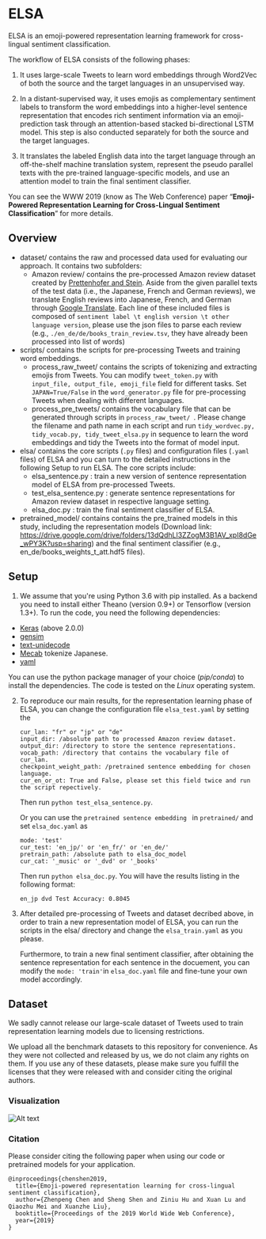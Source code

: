 # ELSA

ELSA is an emoji-powered representation learning framework for cross-lingual sentiment classification. 

The workflow of ELSA consists of the following phases:

1. It uses large-scale Tweets to learn word embeddings through Word2Vec of both the source and the target languages in an unsupervised way. 

2. In a distant-supervised way, it uses emojis as complementary sentiment labels to transform the word embeddings into a higher-level sentence representation that encodes rich sentiment information via an emoji-prediction task through an attention-based stacked bi-directional LSTM model. This step is also conducted separately for both the source and the target languages. 

3. It translates the labeled English data into the target language through an off-the-shelf machine translation system, represent the pseudo parallel texts with the pre-trained language-specific models, and use an attention model to train the final sentiment classifier.

You can see the WWW 2019 (know as The Web Conference) paper “**Emoji-Powered Representation Learning for Cross-Lingual Sentiment Classification**” for more details.

## Overview

- dataset/ 
  contains the raw and processed data used for evaluating our approach. It contains two subfolders: 
  - Amazon review/ 
    contains the pre-processed Amazon review dataset created by [Prettenhofer and Stein](http://www.aclweb.org/anthology/P10-1114). Aside from the given parallel texts of the test data (i.e., the Japanese, French and German reviews), we translate English reviews into Japanese, French, and German through [Google Translate](https://translate.google.com). Each line of these included files is composed of `sentiment label \t english version \t other language version`, please use the json files to parse each review (e.g., `./en_de/de/books_train_review.tsv`, they have already been processed into list of words)
- scripts/ 
  contains the scripts for pre-processing Tweets and training word embeddings.
  - process_raw_tweet/ contains the scripts of tokenizing and extracting emojis from Tweets. You can modify `tweet_token.py` with `input_file, output_file, emoji_file` field for different tasks. Set `JAPAN=True/False` in the `word_generator.py` file for pre-processing Tweets when dealing with different languages.
  - process_pre_tweets/ contains the vocabulary file that can be generated through scripts in `process_raw_tweet/ `. Please change the filename and path name in each script and run `tidy_wordvec.py, tidy_vocab.py, tidy_tweet_elsa.py` in sequence to learn the word embeddings and tidy the Tweets into the format of model input. 
- elsa/ 
  contains the core scripts (`.py` files) and configuration files (`.yaml` files) of ELSA and you can turn to the detailed instructions in the following Setup to run ELSA. The core scripts include:
  - elsa_sentence.py : train a new version of sentence representation model of ELSA from pre-processed Tweets.
  - test_elsa_sentence.py : generate sentence representations for Amazon review dataset in respective language setting.
  - elsa_doc.py : train the final sentiment classifier of ELSA.
- pretrained_model/ 
  contains contains  the pre_trained models in this study, including the representation models (Download link: https://drive.google.com/drive/folders/13dQdhLl3ZZogM3B1AV_xpI8dGe_wPY3K?usp=sharing) and the final sentiment classifier (e.g., en_de/books_weights_t_att.hdf5 files).

## Setup

1. We assume that you're using Python 3.6 with pip installed. As a backend you need to install either Theano (version 0.9+) or Tensorflow (version 1.3+). To run the code, you need the following dependencies:

- [Keras](https://github.com/keras-team/keras) (above 2.0.0)
- [gensim](https://github.com/RaRe-Technologies/gensim)
- [text-unidecode](https://github.com/kmike/text-unidecode)
- [Mecab](http://taku910.github.io/mecab/) tokenize Japanese.
- [yaml](https://github.com/yaml)

You can use the python package manager of your choice (*pip/conda*) to install the dependencies.
The code is tested on the *Linux* operating system. 

2. To reproduce our main results, for the representation learning phase of ELSA, you can change the configuration file `elsa_test.yaml` by setting the

   ``````
   cur_lan: "fr" or "jp" or "de"
   input_dir: /absolute path to processed Amazon review dataset.
   output_dir: /directory to store the sentence representations. 
   vocab_path: /directory that contains the vocabulary file of cur_lan.
   checkpoint_weight_path: /pretrained sentence embedding for chosen language.
   cur_en_or_ot: True and False, please set this field twice and run the script repectively.
   ``````

   Then run `python test_elsa_sentence.py`. 

   Or you can use the `pretrained sentence embedding ` in `pretrained/` and set `elsa_doc.yaml` as

   ```
   mode: 'test'
   cur_test: 'en_jp/' or 'en_fr/' or 'en_de/'
   pretrain_path: /absolute path to elsa_doc_model
   cur_cat: '_music' or '_dvd' or '_books'
   ```

   Then run `python elsa_doc.py`. You will have the results listing in the following format:

   `en_jp dvd Test Accuracy: 0.8045`

3. After detailed pre-processing of Tweets and dataset decribed above, in order to train a new representation model of ELSA, you can run the scripts in the elsa/ directory and change the `elsa_train.yaml` as you please. 

   Furthermore, to train a new final sentiment classifier, after obtaining the sentence representation for each sentence in the docuement, you can modify the `mode: 'train'`in `elsa_doc.yaml` file and fine-tune your own model accordingly.

## Dataset

We sadly cannot release our large-scale dataset of Tweets used to train representation learning models due to licensing restrictions.

We upload all the benchmark datasets to this repository for convenience. As they were not collected and released by us, we do not claim any rights on them. If you use any of these datasets, please make sure you fulfill the licenses that they were released with and consider citing the original authors.

### Visualization

![Alt text](https://github.com/sIncerass/ELSA/raw/master/pics/neg_e.png)

### Citation

Please consider citing the following paper when using our code or pretrained models for your application.

```
@inproceedings{chenshen2019,
  title={Emoji-powered representation learning for cross-lingual sentiment classification},
  author={Zhenpeng Chen and Sheng Shen and Ziniu Hu and Xuan Lu and Qiaozhu Mei and Xuanzhe Liu},
  booktitle={Proceedings of the 2019 World Wide Web Conference},
  year={2019}
}
```
